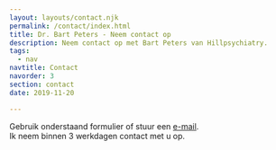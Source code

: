 ```yaml
---
layout: layouts/contact.njk
permalink: /contact/index.html
title: Dr. Bart Peters - Neem contact op 
description: Neem contact op met Bart Peters van Hillpsychiatry.
tags:
  - nav
navtitle: Contact
navorder: 3
section: contact
date: 2019-11-20

---
```

Gebruik onderstaand formulier of stuur een [e-mail](mailto:hillpsychiatry@gmail.com).<br>
Ik neem binnen 3 werkdagen contact met u op.
